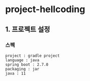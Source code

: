 # project-hellcoding

## 1. 프로젝트 설정

### 스펙
```text
project : gradle project
language : java
spring boot : 2.7.0
packaging : jar
java : 11
```
